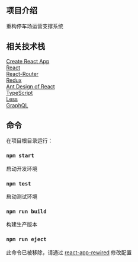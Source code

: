 
## 项目介绍

重构停车场运营支撑系统

## 相关技术栈
[Create React App](https://github.com/facebook/create-react-app)  
[React](https://github.com/facebook/create)  
[React-Router](https://reacttraining.com/react-router/)  
[Redux](https://redux.js.org/introduction/getting-started)  
[Ant Design of React](https://ant.design/docs/react/introduce-cn)  
[TypeScript](https://www.typescriptlang.org/)  
[Less](http://lesscss.cn/)  
[GraphQL](https://graphql.org/)  


## 命令
在项目根目录运行：

### `npm start`

启动开发环境

### `npm test`

启动测试环境

### `npm run build`

构建生产版本

### `npm run eject`

此命令已被移除，请通过 [react-app-rewired](https://github.com/timarney/react-app-rewired) 修改配置

